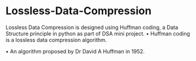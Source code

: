 # Lossless-Data-Compression
Lossless Data Compression is designed using Huffman coding, a Data Structure principle in python as part of DSA mini project.
• Huffman coding is a lossless data compression algorithm.

• An algorithm proposed by Dr David A Huffman in 1952.


